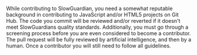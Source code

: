 While contributing to SlowGuardian, you need a somewhat reputable background in contributing to JavaScript and/or HTML5 projects on Git Hub. The code you commit will be reviewed and/or reverted if it doesn't meet SlowGuardians quality standards. Additionally, you must go through a screening process before you are even considered to become a contributor. The pull request will be fully reviewed by artificial intelligence, and then by a human. Once a contributor you will still need to follow all guidelines. 
